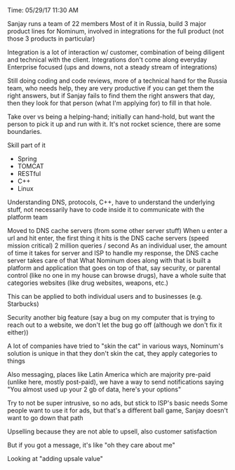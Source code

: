 Time: 05/29/17 11:30 AM

Sanjay runs a team of 22 members
Most of it in Russia, build 3 major product lines for Nominum, involved in
integrations for the full product (not those 3 products in particular)

Integration is a lot of interaction w/ customer, combination of being diligent and
technical with the client. Integrations don't come along everyday
Enterprise focused (ups and downs, not a steady stream of integrations)

Still doing coding and code reviews, more of a technical hand for the Russia
team, who needs help, they are very productive if you can get them the right
answers, but if Sanjay fails to find them the right answers that day, then they
look for that person (what I'm applying for) to fill in that hole.

Take over vs being a helping-hand; initially can hand-hold, but want the person to pick it up and run with it. It's not rocket science, there are some boundaries.

Skill part of it
- Spring
- TOMCAT
- RESTful
- C++
- Linux

Understanding DNS, protocols, C++, have to understand the underlying stuff,
not necessarily have to code inside it to communicate with the platform team

Moved to DNS cache servers (from some other server stuff)
When u enter a url and hit enter, the first thing it hits is the
DNS cache servers (speed mission critical)
2 million queries / second
As an individual user, the amount of time it takes for server and ISP to handle
my response, the DNS cache server takes care of that
What Nominum does along with that is built a platform and application
that goes on top of that, say security, or parental control (like
no one in my house can browse drugs), have a whole suite that categories
websites (like drug websites, weapons, etc.)

This can be applied to both individual users and to businesses (e.g.
Starbucks)

Security another big feature (say a bug on my computer that is trying
to reach out to a website, we don't let the bug go off (although
we don't fix it either))

A lot of companies have tried to "skin the cat" in various ways,
Nominum's solution is unique in that they don't skin the cat, they apply
categories to things

Also messaging, places like Latin America which are majority pre-paid
(unlike here, mostly post-paid), we have a way to send notifications
saying "You almost used up your 2 gb of data, here's your options"

Try to not be super intrusive, so no ads, but stick to ISP's basic needs
Some people want to use it for ads, but that's a different ball game,
Sanjay doesn't want to go down that path

Upselling because they are not able to upsell, also customer satisfaction

But if you got a message, it's like "oh they care about me"

Looking at "adding upsale value"
